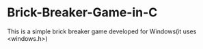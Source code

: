 # Brick-Breaker-Game-in-C
This is a simple brick breaker game developed for Windows(it uses &lt;windows.h>)
